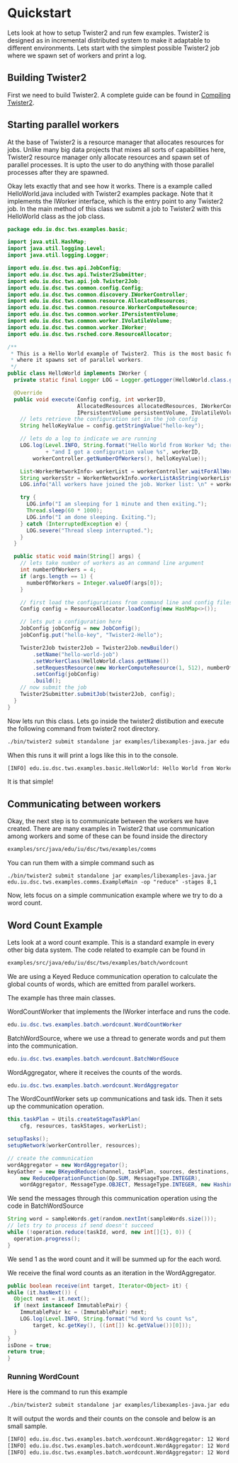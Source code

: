 # Quickstart

Lets look at how to setup Twister2 and run few examples. Twister2 is designed as in incremental distributed system to make it adaptable to different environments. Lets start with the simplest possible Twister2 job where we spawn set of workers and print a log.

## Building Twister2

First we need to build Twister2. A complete guide can be found in [Compiling Twister2](deployment/compiling.md).

## Starting parallel workers

At the base of Twister2 is a resource manager that allocates resources for jobs. Unlike many big data projects that mixes all sorts of capabilities here, Twister2 resource manager only allocate resources and spawn set of parallel processes. It is upto the user to do anything with those parallel processes after they are spawned.

Okay lets exactly that and see how it works. There is a example called HelloWorld.java included with Twister2 examples package. Note that it implements the IWorker interface, which is the entry point to any Twister2 job. In the main method of this class we submit a job to Twister2 with this HelloWorld class as the job class.

```java
package edu.iu.dsc.tws.examples.basic;

import java.util.HashMap;
import java.util.logging.Level;
import java.util.logging.Logger;

import edu.iu.dsc.tws.api.JobConfig;
import edu.iu.dsc.tws.api.Twister2Submitter;
import edu.iu.dsc.tws.api.job.Twister2Job;
import edu.iu.dsc.tws.common.config.Config;
import edu.iu.dsc.tws.common.discovery.IWorkerController;
import edu.iu.dsc.tws.common.resource.AllocatedResources;
import edu.iu.dsc.tws.common.resource.WorkerComputeResource;
import edu.iu.dsc.tws.common.worker.IPersistentVolume;
import edu.iu.dsc.tws.common.worker.IVolatileVolume;
import edu.iu.dsc.tws.common.worker.IWorker;
import edu.iu.dsc.tws.rsched.core.ResourceAllocator;

/**
 * This is a Hello World example of Twister2. This is the most basic functionality of Twister2,
 * where it spawns set of parallel workers.
 */
public class HelloWorld implements IWorker {
  private static final Logger LOG = Logger.getLogger(HelloWorld.class.getName());

  @Override
  public void execute(Config config, int workerID,
                      AllocatedResources allocatedResources, IWorkerController workerController,
                      IPersistentVolume persistentVolume, IVolatileVolume volatileVolume) {
    // lets retrieve the configuration set in the job config
    String helloKeyValue = config.getStringValue("hello-key");

    // lets do a log to indicate we are running
    LOG.log(Level.INFO, String.format("Hello World from Worker %d; there are %d total workers "
            + "and I got a configuration value %s", workerID,
        workerController.getNumberOfWorkers(), helloKeyValue));

    List<WorkerNetworkInfo> workerList = workerController.waitForAllWorkersToJoin(50000);
    String workersStr = WorkerNetworkInfo.workerListAsString(workerList);
    LOG.info("All workers have joined the job. Worker list: \n" + workersStr);

    try {
      LOG.info("I am sleeping for 1 minute and then exiting.");
      Thread.sleep(60 * 1000);
      LOG.info("I am done sleeping. Exiting.");
    } catch (InterruptedException e) {
      LOG.severe("Thread sleep interrupted.");
    }
  }

  public static void main(String[] args) {
    // lets take number of workers as an command line argument
    int numberOfWorkers = 4;
    if (args.length == 1) {
      numberOfWorkers = Integer.valueOf(args[0]);
    }

    // first load the configurations from command line and config files
    Config config = ResourceAllocator.loadConfig(new HashMap<>());

    // lets put a configuration here
    JobConfig jobConfig = new JobConfig();
    jobConfig.put("hello-key", "Twister2-Hello");

    Twister2Job twister2Job = Twister2Job.newBuilder()
        .setName("hello-world-job")
        .setWorkerClass(HelloWorld.class.getName())
        .setRequestResource(new WorkerComputeResource(1, 512), numberOfWorkers)
        .setConfig(jobConfig)
        .build();
    // now submit the job
    Twister2Submitter.submitJob(twister2Job, config);
  }
}
```

Now lets run this class. Lets go inside the twister2 distibution and execute the following command from twister2 root directory.

```bash
./bin/twister2 submit standalone jar examples/libexamples-java.jar edu.iu.dsc.tws.examples.basic.HelloWorld 8
```

When this runs it will print a logs like this in to the console.

```bash
[INFO] edu.iu.dsc.tws.examples.basic.HelloWorld: Hello World from Worker 2; there are 8 other workers and I got a configuration value Twister2-Hello
```

It is that simple!

## Communicating between workers

Okay, the next step is to communicate between the workers we have created. There are many examples in Twister2 that use communication among workers and some of these can be found inside the directory

```bash
examples/src/java/edu/iu/dsc/tws/examples/comms
```

You can run them with a simple command such as

```text
./bin/twister2 submit standalone jar examples/libexamples-java.jar edu.iu.dsc.tws.examples.comms.ExampleMain -op "reduce" -stages 8,1
```

Now, lets focus on a simple communication example where we try to do a word count.

## Word Count Example

Lets look at a word count example. This is a standard example in every other big data system. The code related to example can be found in

```bash
examples/src/java/edu/iu/dsc/tws/examples/batch/wordcount
```

We are using a Keyed Reduce communication operation to calculate the global counts of words, which are emitted from parallel workers.

The example has three main classes.

WordCountWorker that implements the IWorker interface and runs the code.

```java
edu.iu.dsc.tws.examples.batch.wordcount.WordCountWorker
```

BatchWordSource, where we use a thread to generate words and put them into the communication.

```java
edu.iu.dsc.tws.examples.batch.wordcount.BatchWordSouce
```

WordAggregator, where it receives the counts of the words.

```java
edu.iu.dsc.tws.examples.batch.wordcount.WordAggregator
```

The WordCountWorker sets up communications and task ids. Then it sets up the communication operation.

```java
this.taskPlan = Utils.createStageTaskPlan(
    cfg, resources, taskStages, workerList);

setupTasks();
setupNetwork(workerController, resources);

// create the communication
wordAggregator = new WordAggregator();
keyGather = new BKeyedReduce(channel, taskPlan, sources, destinations,
    new ReduceOperationFunction(Op.SUM, MessageType.INTEGER),
    wordAggregator, MessageType.OBJECT, MessageType.INTEGER, new HashingSelector());
```

We send the messages through this communication operation using the code in BatchWordSource

```java
String word = sampleWords.get(random.nextInt(sampleWords.size()));
// lets try to process if send doesn't succeed
while (!operation.reduce(taskId, word, new int[]{1}, 0)) {
  operation.progress();
}
```

We send 1 as the word count and it will be summed up for the each word.

We receive the final word counts as an iteration in the WordAggregator.

```java
public boolean receive(int target, Iterator<Object> it) {
while (it.hasNext()) {
  Object next = it.next();
  if (next instanceof ImmutablePair) {
    ImmutablePair kc = (ImmutablePair) next;
    LOG.log(Level.INFO, String.format("%d Word %s count %s",
        target, kc.getKey(), ((int[]) kc.getValue())[0]));
  }
}
isDone = true;
return true;
}
```

### Running WordCount

Here is the command to run this example

```bash
./bin/twister2 submit standalone jar examples/libexamples-java.jar edu.iu.dsc.tws.examples.batch.wordcount.WordCountJob
```

It will output the words and their counts on the console and below is an small sample.

```bash
[INFO] edu.iu.dsc.tws.examples.batch.wordcount.WordAggregator: 12 Word MWf count 83
[INFO] edu.iu.dsc.tws.examples.batch.wordcount.WordAggregator: 12 Word mFu count 105
[INFO] edu.iu.dsc.tws.examples.batch.wordcount.WordAggregator: 12 Word JyDA count 105
```


